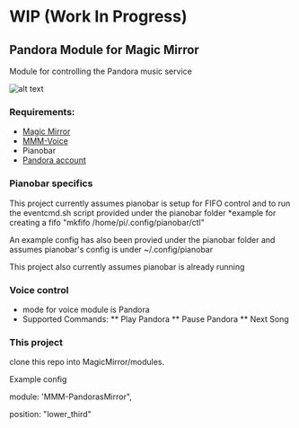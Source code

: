 # WIP (Work In Progress)

## Pandora Module for Magic Mirror

Module for controlling the Pandora music service

![alt text](https://github.com/spelinski/MMM-PandorasMirror/blob/master/images/example.png)


### Requirements:
* [Magic Mirror](https://github.com/MichMich/MagicMirror)
* [MMM-Voice](https://github.com/fewieden/MMM-voice)
* Pianobar
* [Pandora account](https://www.pandora.com/)

### Pianobar specifics
This project currently assumes pianobar is setup for FIFO control and to run the eventcmd.sh script provided under the pianobar folder
*example for creating a fifo "mkfifo /home/pi/.config/pianobar/ctl"

An example config has also been provied under the pianobar folder and assumes pianobar's config is under ~/.config/pianobar

This project also currently assumes pianobar is already running

### Voice control
* mode for voice module is Pandora
* Supported Commands:
** Play Pandora
** Pause Pandora
** Next Song

### This project
clone this repo into MagicMirror/modules.

Example config

module: 'MMM-PandorasMirror",

position: "lower_third"

